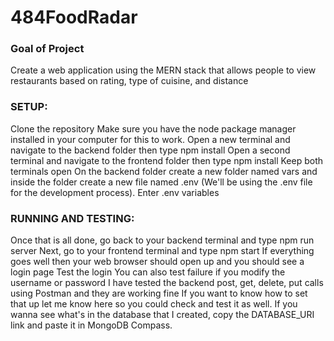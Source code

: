 # 484FoodRadar

### Goal of Project
Create a web application using the MERN stack that allows people to view restaurants based on rating, type of cuisine, and distance

### SETUP:

Clone the repository
Make sure you have the node package manager installed in your computer for this to work.
Open a new terminal and navigate to the backend folder then type npm install
Open a second terminal and navigate to the frontend folder then type npm install
Keep both terminals open
On the backend folder create a new folder named vars and inside the folder create a new file named .env (We'll be using the .env file for the development process).
Enter .env variables

### RUNNING AND TESTING:

Once that is all done, go back to your backend terminal and type npm run server
Next, go to your frontend terminal and type npm start
If everything goes well then your web browser should open up and you should see a login page
Test the login
You can also test failure if you modify the username or password
I have tested the backend post, get, delete, put calls using Postman and they are working fine
If you want to know how to set that up let me know here so you could check and test it as well.
If you wanna see what's in the database that I created, copy the DATABASE_URI link and paste it in MongoDB Compass.
